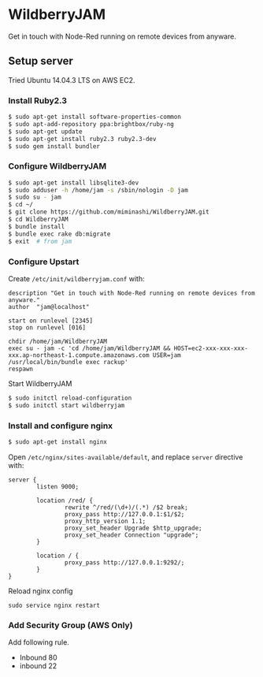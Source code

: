 # WildberryJAM

Get in touch with Node-Red running on remote devices from anyware.

## Setup server

Tried Ubuntu 14.04.3 LTS on AWS EC2.

### Install Ruby2.3

```bash
$ sudo apt-get install software-properties-common
$ sudo apt-add-repository ppa:brightbox/ruby-ng
$ sudo apt-get update
$ sudo apt-get install ruby2.3 ruby2.3-dev
$ sudo gem install bundler
```

### Configure WildberryJAM

```bash
$ sudo apt-get install libsqlite3-dev
$ sudo adduser -h /home/jam -s /sbin/nologin -D jam
$ sudo su - jam
$ cd ~/
$ git clone https://github.com/miminashi/WildberryJAM.git
$ cd WildberryJAM
$ bundle install
$ bundle exec rake db:migrate
$ exit  # from jam
```

### Configure Upstart

Create `/etc/init/wildberryjam.conf` with:

```upstart
description "Get in touch with Node-Red running on remote devices from anyware."
author  "jam@localhost"

start on runlevel [2345]
stop on runlevel [016]

chdir /home/jam/WildberryJAM
exec su - jam -c 'cd /home/jam/WildberryJAM && HOST=ec2-xxx-xxx-xxx-xxx.ap-northeast-1.compute.amazonaws.com USER=jam /usr/local/bin/bundle exec rackup'
respawn
```

Start WildberryJAM

```bash
$ sudo initctl reload-configuration
$ sudo initctl start wildberryjam
```

### Install and configure nginx

```bash
$ sudo apt-get install nginx
```

Open `/etc/nginx/sites-available/default`, and replace `server` directive with:

```nginx
server {
        listen 9000;

        location /red/ {
                rewrite ^/red/(\d+)/(.*) /$2 break;
                proxy_pass http://127.0.0.1:$1/$2;
                proxy_http_version 1.1;
                proxy_set_header Upgrade $http_upgrade;
                proxy_set_header Connection "upgrade";
        }

        location / {
                proxy_pass http://127.0.0.1:9292/;
        }
}
```

Reload nginx config

```
sudo service nginx restart
```

### Add Security Group (AWS Only)

Add following rule.

- Inbound 80
- inbound 22

